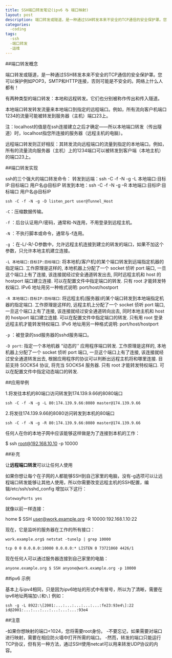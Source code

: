 ```yaml
---
title: SSH端口转发笔记(ipv6 与 端口映射)
layout: post
description: 端口转发或隧道，是一种通过SSH转发本来不安全的TCP通信的安全保护罩。您可以保护例如POP3，SMTP和HTTP连接，否则可能是不安全的。网络上什么人都有！
categories:
  -coding
tags: 
  -ssh
  -端口转发
  -运维
---
```


##端口转发概念

端口转发或隧道，是一种通过SSH转发本来不安全的TCP通信的安全保护罩。您可以保护例如POP3，SMTP和HTTP连接，否则可能是不安全的。网络上什么人都有！

有两种类型的端口转发：本地和远程转发。它们也分别被称作传出和传入隧道。

本地端口转发转发流量来本地端口到指定的远程端口。例如，所有流向客户机端口1234的流量可能被转发到服务器（主机）端口23上。

注：localhost的值是在ssh连接建立之后才确定——所以本地端口转发（传出隧道）时，localhost指您所连接的服务器（远程主机的电脑）。

远程端口转发则正好相反：其转发流向远程端口的流量到指定的本地端口。例如，所有的流量流向服务器（主机）上的1234端口可以被转发到客户端（本地主机）的端口23上。

##端口转发实现

ssh的三个强大的端口转发命令：
转发到远端：ssh -C -f -N -g -L 本地端口:目标IP:目标端口 用户名@目标IP
转发到本地：ssh -C -f -N -g –R 本地端口:目标IP:目标端口 用户名@目标IP

`ssh -C -f -N -g -D listen_port user@Tunnel_Host`

`-C`：压缩数据传输。

`-f` ：后台认证用户/密码，通常和-N连用，不用登录到远程主机。

`-N` ：不执行脚本或命令，通常与-f连用。

`-g` ：在-L/-R/-D参数中，允许远程主机连接到建立的转发的端口，如果不加这个参数，只允许本地主机建立连接。

`-L 本地端口:目标IP:目标端口`:
将本地机(客户机)的某个端口转发到远端指定机器的指定端口. 工作原理是这样的, 本地机器上分配了一个 socket 侦听 port 端口, 一旦这个端口上有了连接, 该连接就经过安全通道转发出去, 同时远程主机和 host 的 hostport 端口建立连接. 可以在配置文件中指定端口的转发. 只有 root 才能转发特权端口. IPv6 地址用另一种格式说明: port/host/hostport

`-R 本地端口:目标IP:目标端口`:
将远程主机(服务器)的某个端口转发到本地端指定机器的指定端口. 工作原理是这样的, 远程主机上分配了一个 socket 侦听 port 端口, 一旦这个端口上有了连接, 该连接就经过安全通道转向出去, 同时本地主机和 host 的 hostport 端口建立连接. 可以在配置文件中指定端口的转发. 只有用 root 登录远程主机才能转发特权端口. IPv6 地址用另一种格式说明: port/host/hostport

`-p` ：被登录的ssd服务器的sshd服务端口。

`-D port`:
指定一个本地机器 “动态的'’ 应用程序端口转发. 工作原理是这样的, 本地机器上分配了一个 socket 侦听 port 端口, 一旦这个端口上有了连接, 该连接就经过安全通道转发出去, 根据应用程序的协议可以判断出远程主机将和哪里连接. 目前支持 SOCKS4 协议, 将充当 SOCKS4 服务器. 只有 root 才能转发特权端口. 可以在配置文件中指定动态端口的转发.

##应用举例

1.将发往本机的80端口访问转发到174.139.9.66的8080端口

`ssh -C -f -N -g -L 80:174.139.9.66:8080 master@174.139.9.66`

2.将发往174.139.9.66的8080访问转发到本机的80端口

`ssh -C -f -N -g -R 80:174.139.9.66:8080 master@174.139.9.66`

任何人在你的本地子网中应该能够这样做是为了连接到本机的工作：

$ ssh root@192.168.10.10 -p 10000

##补充

让**远程端口转发**可以让任何人使用

如果你想让每个在子网的人都能够SSH到自己家里的电脑，没有-g选项可以让远程端口转发能够让其他人使用，所以你需要改变远程主机的SSH配置，编辑/etc/ssh/sshd_config 增加以下这行：

`GatewayPorts yes`

就像以前一样连接：

home $ SSH user@work.example.org -R 10000:192.168.1.10:22

现在，它是监听的服务器在工作的所有接口：

```
work.example.org$ netstat -tunelp | grep 10000

tcp 0 0 0.0.0.0:10000 0.0.0.0:* LISTEN 0 73721060 4426/1
```

现在任何人可以通过服务器连接到自己家里的电脑：

```
anyone.example.org $ SSH anyone@work.example.org -p 10000
```

##ipv6 示例

基本上与ipv4相同，只是因为ipv6地址的形式中有冒号，所以为了清晰，需要在ipv6地址两端加`\[`和`\]`
例如：

```
ssh -g -L 8922:\[2001:...:...:...:...:...:fe23:93e4\]:22 id@2001:...:...:...:...:...:...:93e4
```

##注意

-如果你想映射的端口<1024，您将需要root身份。
-不要忘记，如果需要对端口进行映射，需要在相应防火墙中打开所需的端口。
-然而，转发的端口只能运行TCP协议，但有另一种方法，通过SSH使用netcat可以用来转发UDP协议的内容。
